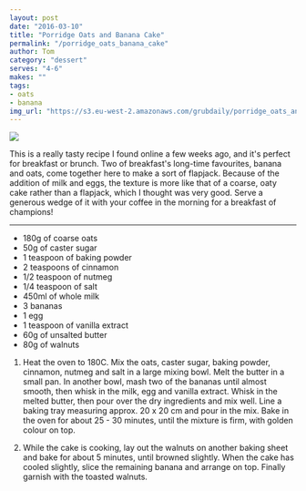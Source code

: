 ```yaml
---
layout: post
date: "2016-03-10"
title: "Porridge Oats and Banana Cake"
permalink: "/porridge_oats_banana_cake"
author: Tom
category: "dessert"
serves: "4-6"
makes: ""
tags:
- oats
- banana
img_url: "https://s3.eu-west-2.amazonaws.com/grubdaily/porridge_oats_and_banana_cake.jpg"
---
```

<img src="https://s3.eu-west-2.amazonaws.com/grubdaily/porridge_oats_and_banana_cake.jpg" />

This is a really tasty recipe I found online a few weeks ago, and it's perfect for breakfast or brunch. Two of breakfast's long-time favourites, banana and oats, come together here to make a sort of flapjack. Because of the addition of milk and eggs, the texture is more like that of a coarse, oaty cake rather than a flapjack, which I thought was very good. Serve a generous wedge of it with your coffee in the morning for a breakfast of champions!

---
* 180g of coarse oats
* 50g of caster sugar
* 1 teaspoon of baking powder
* 2 teaspoons  of cinnamon
* 1/2 teaspoon of nutmeg
* 1/4 teaspoon of salt
* 450ml of whole milk
* 3 bananas
* 1 egg
* 1 teaspoon of vanilla extract
* 60g of unsalted butter
* 80g of walnuts

1. Heat the oven to 180C. Mix the oats, caster sugar, baking powder, cinnamon, nutmeg and salt in a large mixing bowl. Melt the butter in a small pan. In another bowl, mash two of the bananas until almost smooth, then whisk in the milk, egg and vanilla extract. Whisk in the melted butter, then pour over the dry ingredients and mix well. Line a baking tray measuring approx. 20 x 20 cm and pour in the mix. Bake in the oven for about 25 - 30 minutes, until the mixture is firm, with golden colour on top.

2. While the cake is cooking, lay out the walnuts on another baking sheet and bake for about 5 minutes, until browned slightly. When the cake has cooled slightly, slice the remaining banana and arrange on top. Finally garnish with the toasted walnuts.

